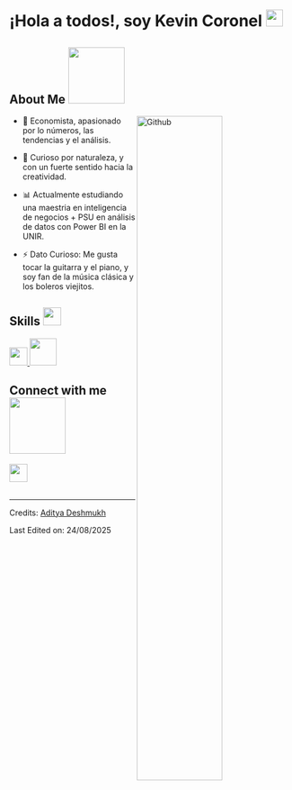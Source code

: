 <h1> ¡Hola a todos!, soy Kevin Coronel  <img src = "https://raw.githubusercontent.com/MartinHeinz/MartinHeinz/master/wave.gif" width = 30px> </h1>

<h2> About Me <img src = "https://media0.giphy.com/media/KDDpcKigbfFpnejZs6/giphy.gif?cid=ecf05e47oy6f4zjs8g1qoiystc56cu7r9tb8a1fe76e05oty&rid=giphy.gif" width = 100px></h2>

<img width="55%" align="right" alt="Github" src="https://raw.githubusercontent.com/onimur/.github/master/.resources/git-header.svg" />

- 💼 Economista, apasionado por lo números, las tendencias y el análisis.
  
- 🌱 Curioso por naturaleza, y con un fuerte sentido hacia la creatividad.
  
- 📊 Actualmente estudiando una maestria en inteligencia de negocios + PSU en análisis de datos con Power BI en la UNIR.
  
- ⚡ Dato Curioso: Me gusta tocar la guitarra y el piano, y soy fan de la música clásica y los boleros viejitos.

<h2> Skills <img src = "https://media2.giphy.com/media/QssGEmpkyEOhBCb7e1/giphy.gif?cid=ecf05e47a0n3gi1bfqntqmob8g9aid1oyj2wr3ds3mg700bl&rid=giphy.gif" width = 32px> </h2>
<a href= https://github.com/Aditya664?tab=repositories&q=&type=&language=python&sort= > <img width ='32px' src ='https://raw.githubusercontent.com/rahulbanerjee26/githubAboutMeGenerator/main/icons/python.svg'> </a>
<a href=https://github.com/tandpfun/skill-icons/blob/main/icons/R-Dark.svg > <img src="./icons/RabbitMQ-Dark.svg" width="48"> </a>



<h2> Connect with me <img src='https://raw.githubusercontent.com/ShahriarShafin/ShahriarShafin/main/Assets/handshake.gif' width="100px"> </h2>
<a href = 'https://www.linkedin.com/in/kevin-coronel-06b2a0215/'> <img width = '32px' align= 'center' src="https://raw.githubusercontent.com/rahulbanerjee26/githubAboutMeGenerator/main/icons/linked-in-alt.svg"/></a> 

<br>
<br>


-----
Credits: [Aditya Deshmukh](https://github.com/Aditya664)

Last Edited on: 24/08/2025

